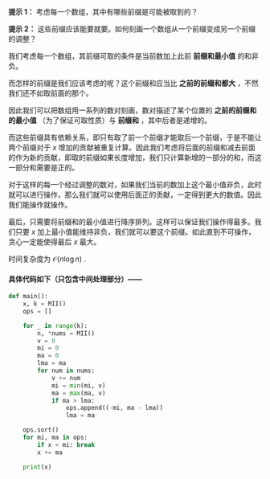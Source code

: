 **提示 1：** 考虑每一个数组，其中有哪些前缀是可能被取到的？

**提示 2：** 这些前缀应该能要就要。如何刻画一个数组从一个前缀变成另一个前缀的调整？

我们考虑每一个数组，其前缀可取的条件是当前数加上此前 **前缀和最小值** 的和非负。

而怎样的前缀是我们应该考虑的呢？这个前缀和应当比 **之前的前缀和都大** ，不然我们还不如取前面的那个。

因此我们可以把数组用一系列的数对刻画，数对描述了某个位置的 **之前的前缀和的最小值** （为了保证可取性质）与 **前缀和** ，其中后者是递增的。

而这些前缀具有依赖关系，即只有取了前一个前缀才能取后一个前缀，于是不能让两个前缀对于 $x$ 增加的贡献被重复计算。因此我们考虑将后面的前缀和减去前面的作为新的贡献，即取的前缀如果长度增加，我们只计算新增的一部分的和，而这一部分和需要是正的。

对于这样的每一个经过调整的数对，如果我们当前的数加上这个最小值非负，此时就可以进行操作，那么我们就可以使用后面正的贡献，一定得到更大的数值。因此我们能操作就操作。

最后，只需要将前缀和的最小值进行降序排列。这样可以保证我们操作得最多。我们只要 $x$ 加上最小值能维持非负，我们就可以要这个前缀。如此直到不可操作，贪心一定能使得最后 $x$ 最大。

时间复杂度为 $\mathcal{O}(n\log n)$ .

#### 具体代码如下（只包含中间处理部分）——

```Python []
def main():
    x, k = MII()
    ops = []

    for _ in range(k):
        n, *nums = MII()
        v = 0
        mi = 0
        ma = 0
        lma = ma
        for num in nums:
            v += num
            mi = min(mi, v)
            ma = max(ma, v)
            if ma > lma:
                ops.append((-mi, ma - lma))
                lma = ma

    ops.sort()
    for mi, ma in ops:
        if x < mi: break
        x += ma

    print(x)
```
